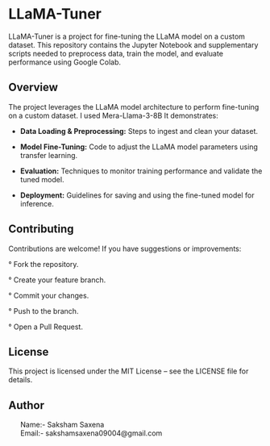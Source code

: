# LLaMA-Tuner

LLaMA-Tuner is a project for fine-tuning the LLaMA model on a custom dataset. This repository contains the Jupyter Notebook and supplementary scripts needed to preprocess data, train the model, and evaluate performance using Google Colab.

## Overview

The project leverages the LLaMA model architecture to perform fine-tuning on a custom dataset. I used Mera-Llama-3-8B
 It demonstrates:
- **Data Loading & Preprocessing:** Steps to ingest and clean your dataset.

- **Model Fine-Tuning:** Code to adjust the LLaMA model parameters using transfer learning.

- **Evaluation:** Techniques to monitor training performance and validate the tuned model.

- **Deployment:** Guidelines for saving and using the fine-tuned model for inference.

## Contributing
Contributions are welcome! If you have suggestions or improvements:

° Fork the repository.

° Create your feature branch.
 
° Commit your changes.

° Push to the branch.

° Open a Pull Request.

## License
This project is licensed under the MIT License – see the LICENSE file for details.

## Author
<ul dir="auto">
Name:- Saksham Saxena<br>
Email:- sakshamsaxena09004@gmail.com
</ul>
